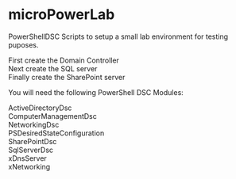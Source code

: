 # microPowerLab
PowerShellDSC Scripts to setup a small lab environment for testing puposes.


First create the Domain Controller<br>
Next create the SQL server<br>
Finally create the SharePoint server<br>

You will need the following PowerShell DSC Modules:<br>

ActiveDirectoryDsc<br>
ComputerManagementDsc<br>
NetworkingDsc<br>
PSDesiredStateConfiguration<br>
SharePointDsc<br>
SqlServerDsc<br>
xDnsServer<br>
xNetworking<br>
